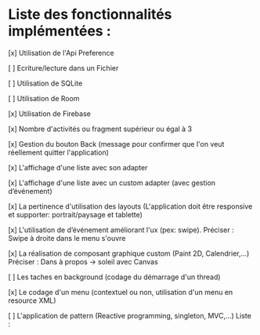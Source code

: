 # Liste des fonctionnalités implémentées :
[x] Utilisation de l'Api Preference

[ ] Ecriture/lecture dans un Fichier

[ ] Utilisation de SQLite

[ ] Utilisation de Room

[x] Utilisation de Firebase

[x] Nombre d'activités ou fragment supérieur ou égal à 3

[x] Gestion du bouton Back (message pour confirmer que l'on veut réellement quitter l'application)

[x] L'affichage d'une liste avec son adapter

[x] L'affichage d'une liste avec un custom adapter (avec gestion d’événement)

[x] La pertinence d'utilisation des layouts (L'application doit être responsive et supporter: portrait/paysage et tablette)

[x] L'utilisation de d’événement améliorant l'ux (pex: swipe). Préciser : Swipe à droite dans le menu s'ouvre

[x] La réalisation de composant graphique custom (Paint 2D, Calendrier,...) Préciser : Dans à propos -> soleil avec Canvas

[ ] Les taches en background (codage du démarrage d'un thread)

[x] Le codage d'un menu (contextuel ou non, utilisation d'un menu en resource XML)

[ ] L'application de pattern (Reactive programming, singleton, MVC,...) Liste :
